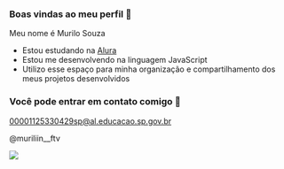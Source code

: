 ### Boas vindas ao meu perfil 💙

Meu nome é Murilo Souza

- Estou estudando na [Alura](https://www.alura.com.br)
- Estou me desenvolvendo na linguagem JavaScript
- Utilizo esse espaço para minha organização e compartilhamento dos meus projetos desenvolvidos

### Você pode entrar em contato comigo 📧

00001125330429sp@al.educacao.sp.gov.br

@muriliin__ftv

![](https://media1.tenor.com/m/G6a837fJZr8AAAAd/smile-creepy-smile.gif)
